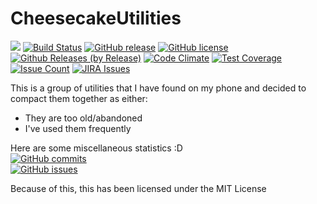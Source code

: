 # CheesecakeUtilities
[![](https://github.com/itachi1706/CheesecakeUtilities/workflows/Android%20CI/badge.svg)](https://github.com/itachi1706/CheesecakeUtilities/actions) [![Build Status](https://travis-ci.org/itachi1706/CheesecakeUtilities.svg?branch=master)](https://travis-ci.org/itachi1706/CheesecakeUtilities) [![GitHub release](https://img.shields.io/github/release/itachi1706/CheesecakeUtilities.svg)](https://github.com/itachi1706/CheesecakeUtilities/releases) [![GitHub license](https://img.shields.io/github/license/itachi1706/CheesecakeUtilities.svg)](https://github.com/itachi1706/CheesecakeUtilities/blob/master/LICENSE) [![Github Releases (by Release)](https://img.shields.io/github/downloads/itachi1706/CheesecakeUtilities/latest/total.svg)](https://github.com/itachi1706/CheesecakeUtilities/releases) [![Code Climate](https://codeclimate.com/github/itachi1706/CheesecakeUtilities/badges/gpa.svg)](https://codeclimate.com/github/itachi1706/CheesecakeUtilities) [![Test Coverage](https://codeclimate.com/github/itachi1706/CheesecakeUtilities/badges/coverage.svg)](https://codeclimate.com/github/itachi1706/CheesecakeUtilities/coverage) [![Issue Count](https://codeclimate.com/github/itachi1706/CheesecakeUtilities/badges/issue_count.svg)](https://codeclimate.com/github/itachi1706/CheesecakeUtilities) [![JIRA Issues](https://img.shields.io/badge/JIRA-Issues-blue)](https://itachi1706.atlassian.net/browse/CUTILAND)

This is a group of utilities that I have found on my phone and decided to compact them together as either:
- They are too old/abandoned
- I've used them frequently

Here are some miscellaneous statistics :D  
[![GitHub commits](https://img.shields.io/github/commits-since/itachi1706/CheesecakeUtilities/1.0.svg)](https://github.com/itachi1706/CheesecakeUtilities/commits/master)  
[![GitHub issues](https://img.shields.io/github/issues/itachi1706/CheesecakeUtilities.svg)](https://github.com/itachi1706/CheesecakeUtilities/issues)
 

Because of this, this has been licensed under the MIT License
